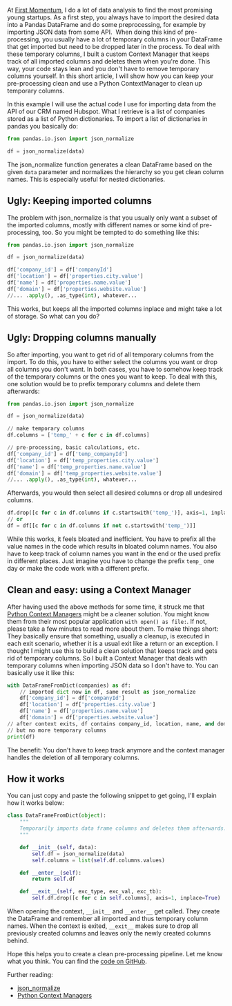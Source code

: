 <!--
.. title: Keeping Pandas DataFrames clean when importing JSON (with Context Managers)
.. slug: keeping-pandas-dataframes-clean-importing-json
.. date: 2019-03-03 10:30:13 UTC+01:00
.. tags: 
.. category: 
.. link: 
.. description: 
.. type: text
-->

At [First Momentum](https://firstmomentum.vc), I do a lot of data analysis to find the most promising young startups.
As a first step, you always have to import the desired data into a Pandas DataFrame
and do some preprocessing, for example by importing JSON data from some API. 
When doing this kind of pre-processing,
you usually have a lot of temporary columns in your DataFrame that get imported but need to be dropped later in the process.
To deal with these temporary columns,
I built a custom Context Manager that keeps track of all imported columns
and deletes them when you're done.
This way, your code stays lean and you don't have to remove temporary columns yourself.
In this short article, I will show how you can keep your pre-processing clean
and use a Python ContextManager to clean up temporary columns.

In this example I will use the actual code I use for importing data from the API of our CRM named Hubspot.
What I retrieve is a list of companies stored as a list of Python dictionaries.
To import a list of dictionaries in pandas you basically do:

```python
from pandas.io.json import json_normalize

df = json_normalize(data)
```

The json_normalize function generates a clean DataFrame based on the given `data` parameter and normalizes the hierarchy so you get clean column names.
This is especially useful for nested dictionaries.

## Ugly: Keeping imported columns
The problem with json_normalize is that you usually only want a subset of the imported columns,
mostly with different names or some kind of pre-processing, too.
So you might be tempted to do something like this:
```python
from pandas.io.json import json_normalize

df = json_normalize(data)

df['company_id'] = df['companyId']
df['location'] = df['properties.city.value']
df['name'] = df['properties.name.value']
df['domain'] = df['properties.website.value']
//... .apply(), .as_type(int), whatever...
```

This works, but keeps all the imported columns inplace and might take a lot of storage.
So what can you do?

## Ugly: Dropping columns manually
So after importing, you want to get rid of all temporary columns from the import.
To do this, you have to either select the columns you want or drop all columns you don't want.
In both cases, you have to somehow keep track of the temporary columns or the ones you want to keep.
To deal with this, one solution would be to prefix temporary columns and delete them afterwards:
```python
from pandas.io.json import json_normalize

df = json_normalize(data)

// make temporary columns
df.columns = ['temp_' + c for c in df.columns]

// pre-processing, basic calculations, etc.
df['company_id'] = df['temp_companyId']
df['location'] = df['temp_properties.city.value']
df['name'] = df['temp_properties.name.value']
df['domain'] = df['temp_properties.website.value']
//... .apply(), .as_type(int), whatever...
```

Afterwards, you would then select all desired columns or drop all undesired columns.
```python
df.drop([c for c in df.columns if c.startswith('temp_')], axis=1, inplace=True)
// or
df = df[[c for c in df.columns if not c.startswith('temp_')]]
```

While this works, it feels bloated and inefficient.
You have to prefix all the value names in the code which results in bloated column names.
You also have to keep track of column names you want in the end
or the used prefix in different places.
Just imagine you have to change the prefix `temp_` one day or make the code work with a different prefix.

## Clean and easy: using a Context Manager
After having used the above methods for some time, it struck me that [Python Context Managers](https://jeffknupp.com/blog/2016/03/07/python-with-context-managers/) might be a cleaner solution.
You might know them from their most popular application `with open() as file:`.
If not, please take a few minutes to read more about them.
To make things short: They basically ensure that something, usually a cleanup, is executed in each exit scenario,
whether it is a usual exit like a return or an exception.
I thought I might use this to build a clean solution that keeps track and gets rid of temporary columns.
So I built a Context Manager that deals with temporary columns when importing JSON data so I don't have to.
You can basically use it like this:

```python
with DataFrameFromDict(companies) as df:
    // imported dict now in df, same result as json_normalize
    df['company_id'] = df['companyId']
    df['location'] = df['properties.city.value']
    df['name'] = df['properties.name.value']
    df['domain'] = df['properties.website.value']
// after context exits, df contains company_id, location, name, and domain
// but no more temporary columns
print(df)
```

The benefit: You don't have to keep track anymore and the context manager handles the deletion of all temporary columns.

## How it works
You can just copy and paste the following snippet to get going, I'll explain how it works below:

```python
class DataFrameFromDict(object):
    """
    Temporarily imports data frame columns and deletes them afterwards.
    """

    def __init__(self, data):
        self.df = json_normalize(data)
        self.columns = list(self.df.columns.values)

    def __enter__(self):
        return self.df

    def __exit__(self, exc_type, exc_val, exc_tb):
        self.df.drop([c for c in self.columns], axis=1, inplace=True)
```

When opening the context, `__init__` and `__enter__` get called.
They create the DataFrame and remember all imported and thus temporary column names.
When the context is exited, `__exit__` makes sure to drop all previously created columns
and leaves only the newly created columns behind.

Hope this helps you to create a clean pre-processing pipeline.
Let me know what you think.
You can find the [code on GitHub](https://gist.github.com/lorey/2b57b4ebfec4d45221e15a49060f80d2).


Further reading:

- [json_normalize](https://pandas.pydata.org/pandas-docs/stable/reference/api/pandas.io.json.json_normalize.html)
- [Python Context Managers](https://jeffknupp.com/blog/2016/03/07/python-with-context-managers/)